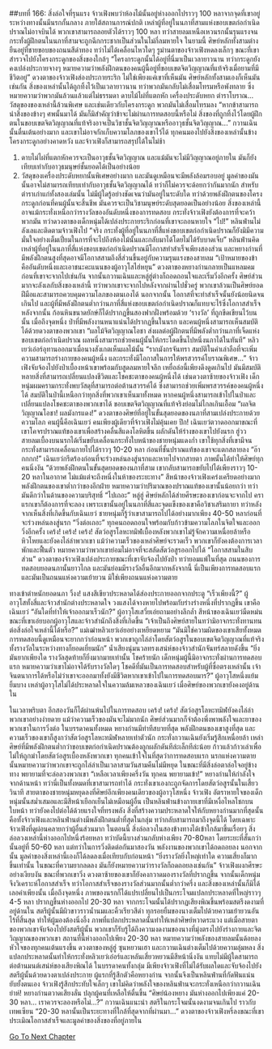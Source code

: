 ##บทที่ 166: สิ่งล่อใจที่รุนแรง
จ้าวเฟิงพบว่าห้องไม้นั้นอยู่ห่างออกไปราวๆ 100 หลาจากจุดที่เขาอยู่ ระหว่างทางนั้นมีนรกกั้นกลาง
ภายใต้สถานการณ์ปกติ เหล่าผู้ที่อยู่ในนภาที่สามแห่งขอบเขตก่อกำเนิดปราณไม่อาจบินได้ พวกเขาสามารถลอยตัวได้ราวๆ 100 หลา ทว่าสายลมเหนือเหวนรกนั้นรุนแรงจนกระทั่งผู้ฝึกตนในนภาที่สามจะถูกฉีกกระชากเป็นส่วนในไม่กี่ลมหายใจ
ในยามนี้ ศิษย์หลักทั้งสามต่างยืนอยู่ที่ชายขอบของถนนสีดำทอง ทว่าไม่ได้เคลื่อนไหวใดๆ
รูม่านตาของจ้าวเฟิงหดลงเล็กๆ ขณะที่เขาสำรวจไปยังโครงกระดูกของสิ่งของใกล้ๆ
“โครงกระดูกนั้นได้อยู่ที่นี่มาเป็นเวลายาวนาน ทว่ากระดูกยังคงเปล่งประกายจางๆ หมายความว่าพลังฝึกตนของคนผู้นี้อยู่ที่ขอบเขตจิตวิญญาณที่แท้จริงเมื่อยามที่มีชีวิตอยู่”
ดวงตาของจ้าวเฟิงส่องประกายระริก
ไม่ใช่เพียงแค่เขาที่เห็นมัน ศิษย์หลักทั้งสามเองก็เห็นมันเช่นกัน
สิ่งของเหล่านั้นได้ถูกทิ้งไว้เป็นเวลายาวนาน ทว่าพวกมันกลับไม่เสื่อมโทรมหรือพังทลาย ซึ่งหมายความว่าพวกมันล้วนแล้วแต่ไม่ธรรมดา
ดาบไม้ไผ่ที่แตกหัก เครื่องประดับหยก ตำราโบราณ...
วัสดุของของเหล่านี้ล้วนพิเศษ และเช่นเดียวกับโครงกระดูก พวกมันไม่เสื่อมโทรมลง
“หากข้าสามารถนำสิ่งของข้างๆ ศพนั้นมาได้ มันก็มิสำคัญว่าข้าจะไม่ผ่านการทดสอบนี้หรือไม่ สิ่งของที่ถูกทิ้งไว้โดยผู้ฝึกตนในขอบเขตจิตวิญญาณที่แท้จริงอาจเป็นวิชาชั้นจิตวิญญาณหรืออาวุธชั้นจิตวิญญาณ...”
กวานเฉินนั้นตื่นเต้นอย่างมาก และเขาไม่อาจกักเก็บความโลภของเขาไว้ได้
ทุกคนมองไปยังสิ่งของเหล่านั้นข้างโครงกระดูกอย่างคาดหวัง และจ้าวเฟิงก็สามารถสรุปได้ในไม่ช้า
1. ดาบไม่ไผ่ที่แตกหักควรจะเป็นอาวุธชั้นจิตวิญญาณ และแม้มันจะไม่มีวิญญาณอยู่ภายใน มันก็ยังเทียบเท่ากับอาวุธมนุษย์ชั้นยอดได้เป็นอย่างน้อย
2. วัสดุของเครื่องประดับหยกนั้นพิเศษอย่างมาก และมันดูเหมือนจะมีพลังล้อมรอบอยู่ มูลค่าของมันนั้นอาจไม่สามารถเทียบเท่ากับอาวุธชั้นจิตวิญญาณได้ ทว่าก็ไม่ควรจะด้อยกว่ากันมากนัก
สำหรับตำราเก่าแก่ทั้งสองเล่มนั้น ไม่มีผู้ใดรู้อย่างชัดเจนว่ามันอยู่ในระดับใด ทว่าด้วยพลังฝึกตนของโครงกระดูกก่อนที่คนผู้นั้นจะสิ้นชีพ มันควรจะเป็นวิชามนุษย์ระดับสุดยอดเป็นอย่างน้อย
สิ่งของเหล่านี้อาจแม้กระทั่งเหนือกว่ารางวัลของอันดับหนึ่งของการทดสอบ
กระทั่งจ้าวเฟิงยังต้องการที่จะคว้าพวกมัน ทว่าดวงตาของเด็กหนุ่มได้เปล่งประกายระริกก่อนที่เขาจะถอนหายใจ
“ไป!”
หลินฟ่านไม่ลังเลและติดตามจ้าวเฟิงไป
“จริง กระทั่งผู้ที่อยู่ในนภาที่สี่แห่งขอบเขตก่อกำเนิดปราณก็ยังมิมีความมั่นใจอย่างเต็มเปี่ยมในการที่จะไปถึงห้องไม้นั้นและกลับมาได้โดยไม่ได้รับบาดเจ็บ” หลินฟ่านคิด
เหล่าผู้ที่อยู่ในนภาที่สี่แห่งขอบเขตก่อกำเนิดปราณมีโอกาสทำสำเร็จเพียงสองส่วน และหยางก่านที่มีพลังฝึกตนสูงที่สุดอาจมีโอกาสสามถึงสี่ส่วนขึ้นอยู่กับความรุนแรงของสายลม
“เป้าหมายของข้าคืออันดับหนึ่งและเอาชนะคะแนนของผู้อาวุโสไฮ่หยุน”
ดวงตาของหยางก่านกลายเป็นแหลมคมก่อนที่เขาจะจากไปเช่นกัน
จากนั้นกวานเฉินและหลู่ฮู่ต่างก็ถอดถอนใจและเริ่มวิ่งอีกครั้ง
ศิษย์ส่วนมากจะลังเลกับสิ่งของเหล่านี้ ทว่าพวกเขาจะจากไปหลังจากผ่านไปชั่วครู่ พวกเขาล้วนเป็นศิษย์ยอดฝีมือและสามารถควบคุมความโลภของตนเองได้ นอกจากนั้น โอกาสที่จะทำสำเร็จนั้นยังน้อยนิดจนเกินไป และผู้ที่มีพลังฝึกตนต่ำกว่านภาที่สี่แห่งขอบเขตก่อกำเนิดปราณก็แทบจะไร้ซึ่งโอกาสสำเร็จ
หลังจากนั้น ก้อนหินขนาดยักษ์ก็ได้ปรากฏขึ้นสองฟากฝั่งพร้อมด้วย ‘รางวัล’ ที่ถูกขีดเขียนไว้บนนั้น
เมื่อถึงจุดหนึ่ง ป่าที่มีพลังงานหนาแน่นได้ปรากฏขึ้นในนรก และคนผู้หนึ่งสามารถเห็นสมบัติได้ด้วยดวงตาของพวกเขา
“ผลไม้จิตวิญญาณโอชา ส่งผลต่อผู้ฝึกตนที่มีพลังต่ำกว่านภาที่เจ็ดแห่งขอบเขตก่อกำเนิดปราณ ผลหนึ่งสามารถช่วยคนผู้นั้นให้กระโดดขึ้นไปหนึ่งนภาได้ในทันที” หลิวเยว่เอ๋อร์อุทานออกมาเมื่อนางสังเกตเห็นผลไม้นั้น
“รากมังกรจันทรา สมบัติในคำเล่าลือที่จะเพิ่มความสามารถร่างกายของคนผู้หนึ่ง และกระทั่งมีโอกาสในการให้พรสวรรค์โบราณพิเศษ...”
จ้าวเฟิงจับจ้องไปยังป่าเบื้องหน้าเขาพร้อมกับสูดลมหายใจลึก
เหยื่อล่อนี้เพียงดึงดูดเกินไป
มันมีสมบัติหลายสิ่งที่สามารถเปลี่ยนแปลงชีวิตและโชคชะตาของคนผู้หนึ่งได้ เช่นดวงตาซ้ายของจ้าวเฟิง
เด็กหนุ่มผมครามกระทั่งพบวัสดุที่สามารถต่อต้านสวรรค์ได้ ซึ่งสามารถช่วยเพิ่มพรสวรรค์ของคนผู้หนึ่งได้
สมบัติในป่านี้เหนือกว่าทุกสิ่งที่พวกเขาเห็นมาทั้งหมด หากคนผู้หนึ่งสามารถเข้าไปในป่าและเปลี่ยนแปลงโชคชะตาของพวกเขาได้ ขอบเขตจิตวิญญาณที่แท้จริงย่อมไม่ไกลเกินเอื้อม
“ผลจิตวิญญาณโอชา! ผลมังกรแดง!”
ดวงตาของศิษย์ที่อยู่ในขั้นสุดยอดของนภาที่สามเปล่งประกายด้วยความโลภ คนผู้นี้คือเฉินเยว่ คนเพียงผู้เดียวที่จ้าวเฟิงไม่คุ้นเคย
ปึก!
เฉินเยว่ตวาดออกมาขณะที่เขาโคจรปราณแท้ของเขาเพื่อสร้างคลื่นสีแดงโลหิตขึ้น ผลักดันให้ร่างของเขาไปยังนรก
ฮู่วว
สายลมเบื้องบนนรกได้เริ่มขยับเคลื่อนกระทั่งใบหน้าของชายหนุ่มแดงก่ำ เขาใช้ทุกสิ่งที่เขามีจนกระทั่งสามารถเคลื่อนกายไปได้ราวๆ 10-20 หลา ก่อนที่ชั้นปราณแท้ของเขาจะแตกสลายลง
“อ๊ากกกก!”
เฉินเยว่กรีดร้องก่อนที่จะร่วงหล่นลงสู่นรกและหายไปจากสายตา ภาพนั้นได้ทำให้ศิษย์ทุกคนนิ่งงัน
“ด้วยพลังฝึกตนในขั้นสุดยอดของนภาที่สาม เขากลับสามารถขยับไปได้เพียงราวๆ 10-20 หลาในอากาศ ไม่แม้แต่จะถึงหนึ่งในห้าของระยะทาง”
สีหน้าของจ้าวเฟิงเคร่งเครียดอย่างมาก พลังฝึกตนของเขาต่ำกว่าของอีกฝ่าย หมายความว่าปริมาณของปราณแท้ของเขานั้นน้อยกว่า ทว่ามันดีกว่าในด้านของความบริสุทธิ์
“ไปเถอะ”
หลู่ฮู่ ศิษย์หลักได้ส่ายศีรษะของเขาก่อนจะจากไป คราแรกเขาก็ต้องการที่จะลอง เพราะเขานั้นอยู่ในนภาที่สี่และจุดแข็งของเขาคือวิชาเสริมกายา ทว่าหลังจากเห็นสิ่งที่เกิดขึ้นกับเฉินเยว่ ชายหนุ่มก็รู้ว่าเขาสามารถไปได้อย่างมากเพียง 40-50 หลาก่อนที่จะร่วงหล่นลงสู่นรก
“วิ่งต่อเถอะ”
ทุกคนถอดถอนใจพร้อมกับก้าวข้ามความโลภในจิตใจและออกวิ่งอีกครั้ง
เคร้ง! เคร้ง! เคร้ง!
สัตว์อสูรโลหะทมิฬเบื้องหลังพวกเขาไม่รู้จักความเหนื่อยล้าหรือหิวโหยและยังคงไล่ล่าพวกเขา แม้ว่าความเร็วของเหล่าศิษย์จะรวดเร็ว พวกเขาก็ยังคงต้องการเวลาพักและฟื้นตัว หมายความว่าพวกเขาย่อมไม่อาจที่จะสลัดสัตว์อสูรออกไปได้
“โอกาสสามในสิบส่วน”
ดวงตาของจ้าวเฟิงเปล่งประกายขณะที่เขาจับจ้องไปยังป่า ทว่ายอมแพ้ในที่สุด ถนนของการทดสอบยอดนภานั้นยาวไกล และมันย่อมมีรางวัลอื่นอีกมากหลังจากนี้
นี่เป็นเพียงการทดสอบแรก และมันเป็นถนนแห่งความเย้ายวน มิใช่เพียงถนนแห่งความตาย

ทางเข้าตำหนักยอดนภา
วิ้งง!
แสงสีเขียวประหลาดได้ส่องประกายออกจากประตู
“เร็วเพียงนี้?”
ผู้อาวุโสทั้งสี่และจ้าวสำนักต่างประหลาดใจ วงแสงได้จางหายไปพร้อมกับร่างร่างหนึ่งที่ปรากฏขึ้น เขาคือเฉินเยว่
“อันใดที่ทำให้เจ้าออกมาเร็วนัก?” ผู้อาวุโสเสวี่ยเอ่ยถามอย่างลึกล้ำ
สีหน้าของเฉินเยว่มืดหม่นขณะที่เขาเอ่ยบอกผู้อาวุโสและจ้าวสำนักถึงสิ่งที่เกิดขึ้น
“เจ้าเป็นถึงศิษย์สายในทว่ามิอาจกระทั่งทานทนต่อสิ่งล่อใจเหล่านี้ได้หรือ?” แม่เฒ่าหลิวเยว่เอ่ยอย่างเหยียดหยาม
“มันมิใช่ความผิดของเขาเสียทั้งหมด การทดสอบนี้ดูเหมือนจะยากกว่าก่อนหน้า พวกเขาถูกไล่ล่าโดยสัตว์อสูรในขอบเขตจิตวิญญาณที่แท้จริง ทั้งรางวัลในระหว่างทางก็ยอดเยี่ยมนัก” น้ำเสียงนุ่มนวลทรงเสน่ห์ของจ้าวสำนักจันทร์สลายดังขึ้น
“ยิ่งมันยากเพียงใด รางวัลสุดท้ายก็ยิ่งมากมายเท่านั้น โชคร้ายนัก เด็กหนุ่มผู้นี้มิอาจกระทั่งผ่านการทดสอบแรก หมายความว่าเขาไม่อาจได้รับรางวัลใดๆ โชคดีที่มันเป็นการทดสอบสำหรับผู้ที่ซื่อตรงเหล่านั้น เจ้าจินตนาการได้หรือไม่ว่าเขาจะออกมาทั้งยังมีชีวิตหากเขาเข้าไปในการทดสอบมาร?” ผู้อาวุโสหนึ่งแย้มยิ้มบาง
เหล่าผู้อาวุโสไม่ได้ประหลาดใจในความล้มเหลวของเฉินเยว่ เมื่อศิษย์ของพวกเขายังคงอยู่ด้านใน

ในเวลาพริบตา อีกสองวันก็ได้ผ่านพ้นไปในการทดสอบ
เคร้ง! เคร้ง!
สัตว์อสูรโลหะทมิฬยังคงไล่ล่าพวกเขาอย่างง่ายดาย แม้ว่าความเร็วของมันจะไม่มากนัก ศิษย์ส่วนมากก็จำต้องพึ่งพาพลังใจและยาของพวกเขาในการวิ่งต่อ
ในบรรดาคนทั้งหมด หยางก่านมีท่าทีสบายที่สุด พลังฝึกตนของเขาสูงที่สุด และความเร็วของเขาก็สูงกว่าสัตว์อสูรโลหะทมิฬหลายเท่าตัวนัก
กระทั่งกวานเฉินยังเริ่มรู้สึกเหนื่อยล้า เหล่าศิษย์ที่มีพลังฝึกตนต่ำกว่าขอบเขตก่อกำเนิดปราณต้องถูกผลักดันทีล่ะเล็กทีล่ะน้อย ก้าวแล้วก้าวเล่าเพื่อไม่ให้ถูกฆ่าโดยสัตว์อสูรเบื้องหลังพวกเขา
ทุกคนเข้าใจในที่สุดว่าการทดสอบแรก นรกแห่งความตาย นั้นหมายความว่าพวกเขาจะถูกไล่ล่าเป็นเวลาสามวันสามคืนไม่มีหยุด ในขณะที่มีสิ่งล่อตาล่อใจอยู่ข้างทาง พยายามที่จะล่อลวงพวกเขา
“เหลือเวลาเพียงครึ่งวัน ทุกคน พยายามเข้า!”
หยางก่านให้กำลังใจจากด้านหน้า ทว่านี่เป็นทั้งหมดที่เขาสามารถทำได้ กระทั่งเขาเองกะถูกจัดการโดยสัตว์อสูรนั้นในเสี้ยววินาที
สายตาของชายหนุ่มหยุดลงที่ศิษย์อีกเพียงคนเดียวของผู้อาวุโสหนึ่ง จ้าวเฟิง อัตราหายใจของเด็กหนุ่มนั้นสม่ำเสมอและมีสีหน้าเยือกเย็นไม่เหมือนผู้อื่น เป็นหลินฟ่านข้างกายเขาที่มีเหงื่อไหลโชกบนใบหน้า ทว่ายังคงไปต่อได้ด้วยแรงใจที่ทรงพลัง
สิ่งที่สร้างความประหลาดใจให้กับหยางก่านมากที่สุดนั้นคือทั้งจ้าวเฟิงและหลินฟ่านต่างมีพลังฝึกตนต่ำที่สุดในกลุ่ม ทว่ากลับสามารถมาถึงจุดนี้ได้ โดยเฉพาะจ้าวเฟิงที่ดูผ่อนคลายกว่าผู้อื่นส่วนมาก
ในตอนนี้ สิ่งล่อลวงในสองข้างทางได้เข้าใกล้มาขึ้นเรื่อยๆ
สิ่งล่อลวงเหล่านี้ห่างออกไปหนึ่งร้อยหลา ทว่าบัดนี้บางส่วนกลับห่างเพียง 70-80หลา โดยระยะที่สั้นกว่านั้นอยู่ที่ 50-60 หลา
แต่ทว่าในการวิ่งติดต่อกันมาสองวัน พลังงานของพวกเขาได้ถดถอยลง นอกจากนั้น มูลค่าของสิ่งเหล่านี้เองก็ได้ลดลงเมื่อเทียบกับก่อนหน้า
“ยิ่งรางวัลยิ่งใหญ่เท่าใด ความเสี่ยงก็มากขึ้นเท่านั้น ในขณะที่ความยากลดลง มันก็ยังหมายความว่ารางวัลก็ถดถอยลงเช่นกัน”
จ้าวเฟิงผงกศีรษะอย่างเงียบงัน
ขณะที่พวกเขาวิ่ง ดวงตาซ้ายของเขาก็ยังคงกวาดมองรางวัลที่ปรากฏขึ้น จากนั้นเด็กหนุ่มจึงวิเคราะห์โอกาสสำเร็จ ทว่าโอกาสสำเร็จของรางวัลส่วนมากนั้นต่ำกว่าครึ่ง และสิ่งของเหล่านั้นก็มิได้เลอค่าเพียงนั้น
เมื่อถึงจุดหนึ่ง
ภาพของนรกก็ได้แปรเปลี่ยนไปเป็นกระโจมแปลกประหลาดที่ใหญ่ราวๆ 4-5 หลา ปรากฏขึ้นห่างออกไป 20-30 หลา
จากกระโจมนั้นได้ปรากฏเสียงพิณขึ้นพร้อมสตรีงดงามที่อยู่ด้านใน สตรีผู้นั้นมีผิวขาวราวน้ำนมและคิ้วเรียวสีดำ ทุกรอยยิ้มของนางเต็มไปด้วยความเย้ายวนอันไร้ที่สิ้นสุด ทำให้ผู้มองต้องนิ่งอึ้ง
ภาพที่แปลกประหลาดนั้นทำให้เหล่าศิษย์หวาดระแวง แต่เมื่อสายตาของพวกเขาจับจ้องไปยังสตรีผู้นั้น พวกเขาก็รับรู้ได้ถึงความงดงามของนางที่มุ่งตรงไปยังร่างกายและจิตวิญญาณของพวกเขา
สถานที่นี้ห่างออกไปเพียง 20-30 หลา หมายความว่าพลังของสายลมนั้นด้อยลง
หัวใจของทุกคนเต้นแรงขึ้น ดวงตาของหลู่ฮู่ ซุนหยวนเฮา และกวานเฉินต่างเต็มไปด้วยความลุ่มหลง สิ่งแปลกประหลาดนั้นทำให้กระทั่งหลิวเยว่เอ๋อร์และหลันเสี่ยวหยวนมีสีหน้านิ่งงัน
แทบไม่มีผู้ใดสามารถต่อต้านมนต์เสน่ห์ของเสียงพิณได้ ในบรรดาคนทั้งกลุ่ม มีเพียงจ้าวเฟิงที่ไม่ได้รับผลใดและจับจ้องไปยังสตรีผู้นั้นด้วยดวงตาเปล่งประกาย
ผู้แรกที่รู้สึกตัวคือหยางก่าน จากนั้นจึงเป็นหลินฟ่านที่กัดฟันแน่น ยับยั้งตนเอง
จ้าวเฟิงรู้สึกประทับใจเล็กๆ เขาไม่คิดว่าพลังใจของหลินฟ่านจะกระทั่งเหนือกว่ากวานเฉิน
ย่าห์!
หยางก่านตวาดเสียงลั่น ปลุกผู้คนที่เหลือให้ตื่นขึ้น
“ศิษย์น้องหยาง มันห่างออกไปเพียงแค่ 20-30 หลา... เราควรจะลองหรือไม่...?”
กวานเฉินแนะนำ สตรีในกระโจมนั้นงดงามจนเกินไป ราวกับเทพเซียน
“20-30 หลานั้นเป็นระยะทางที่ใกล้ที่สุดจากที่ผ่านมา...”
ดวงตาของจ้าวเฟิงหรี่ลงขณะที่เขาประเมิณโอกาสสำเร็จและมูลค่าของสิ่งของที่อยู่ภายใน



[Go To Next Chapter]( ./167.md)